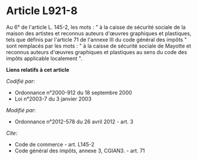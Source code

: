 # Article L921-8

Au 6° de l'article L. 145-2, les mots : " à la caisse de sécurité sociale de la maison des artistes et reconnus auteurs
d'œuvres graphiques et plastiques, tels que définis par l'article 71 de l'annexe III du code général des impôts " sont
remplacés par les mots : " à la caisse de sécurité sociale de Mayotte et reconnus auteurs d'œuvres graphiques et plastiques
au sens du code des impôts applicable localement ".

**Liens relatifs à cet article**

_Codifié par_:

  - Ordonnance n°2000-912 du 18 septembre 2000
  - Loi n°2003-7 du 3 janvier 2003

_Modifié par_:

  - Ordonnance n°2012-578 du 26 avril 2012 - art. 3

_Cite_:

  - Code de commerce - art. L145-2
  - Code général des impôts, annexe 3, CGIAN3. - art. 71
